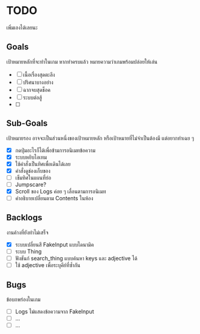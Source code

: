# TODO

เพิ่มเองได้เลยนะ

## Goals
เป้าหมายหลักที่จะทำในเกม หากทำครบแล้ว หมายความว่าเกมพร้อมปล่อยให้เล่น
- [ ] เนื้อเรื่องสุดตะลึง
- [ ] ปริศนาบางอย่าง
- [ ] ฉากจบสุดช็อค
- [ ] ระบบต่อสู้
- [ ]

## Sub-Goals
เป้าหมายรอง อาจจะเป็นส่วนหนึ่งของเป้าหมายหลัก หรือเป้าหมายที่ไม่จำเป็นต้องมี แต่อยากทำเฉย ๆ
- [x] กดปุ่มอะไรก็ได้เพื่อข้ามการอนิเมทข้อความ
- [x] ระบบหยิบไอเทม
- [x] ใช้คำสั่งเป็นทิศเพื่อเดินได้เลย
- [x] คำสั่งดูช่องเก็บของ
- [ ] เข็มทิศในแผนที่ย่อ
- [ ] Jumpscare?
- [x] Scroll ของ Logs ค่อย ๆ เลื่อนตามการอนิเมท
- [ ] คำอธิบายเปลี่ยนตาม Contents ในห้อง

## Backlogs
งานค้างที่ยังทำไม่เสร็จ
- [x] ระบบเปลี่ยนสี FakeInput แบบไดนามิค
- [ ] ระบบ Thing
- [ ] ฟังชันก์ search_thing แบบค้นหา keys และ adjective ได้
- [ ] ใช้ adjective เพื่อระบุคีย์ที่ซ้ำกัน

## Bugs
ข้อบกพร่องในเกม
- [ ] Logs ไม่แสดงข้อความจาก FakeInput
- [ ] ...
- [ ] ...
